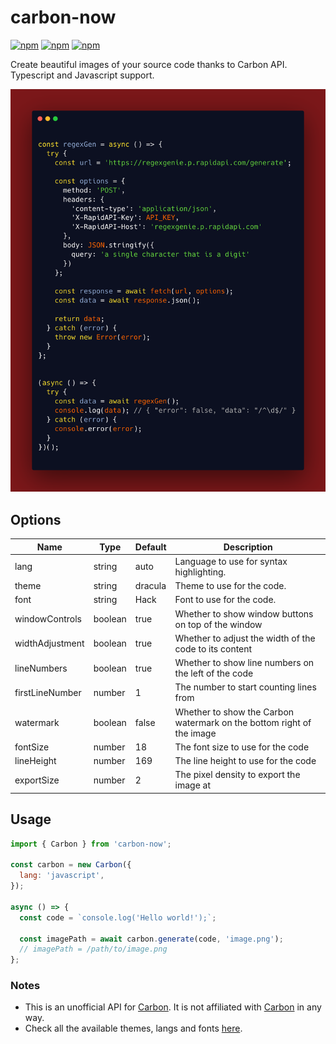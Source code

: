# carbon-now

[![npm](https://img.shields.io/npm/v/carbon-now.svg)](https://www.npmjs.com/package/carbon-now)
[![npm](https://img.shields.io/npm/dt/carbon-now.svg)](https://www.npmjs.com/package/carbon-now)
[![npm](https://img.shields.io/npm/l/carbon-now.svg)](https://www.npmjs.com/package/carbon-now)

Create beautiful images of your source code thanks to Carbon API. Typescript and Javascript support.

![result.png](result.png)

## Options

| Name            | Type    | Default | Description                                                           |
| --------------- | ------- | ------- | --------------------------------------------------------------------- |
| lang            | string  | auto    | Language to use for syntax highlighting.                              |
| theme           | string  | dracula | Theme to use for the code.                                            |
| font            | string  | Hack    | Font to use for the code.                                             |
| windowControls  | boolean | true    | Whether to show window buttons on top of the window                   |
| widthAdjustment | boolean | true    | Whether to adjust the width of the code to its content                |
| lineNumbers     | boolean | true    | Whether to show line numbers on the left of the code                  |
| firstLineNumber | number  | 1       | The number to start counting lines from                               |
| watermark       | boolean | false   | Whether to show the Carbon watermark on the bottom right of the image |
| fontSize        | number  | 18      | The font size to use for the code                                     |
| lineHeight      | number  | 169     | The line height to use for the code                                   |
| exportSize      | number  | 2       | The pixel density to export the image at                              |

## Usage

```js
import { Carbon } from 'carbon-now';

const carbon = new Carbon({
  lang: 'javascript',
});

async () => {
  const code = `console.log('Hello world!');`;

  const imagePath = await carbon.generate(code, 'image.png');
  // imagePath = /path/to/image.png
};
```

### Notes

- This is an unofficial API for [Carbon](https://carbon.now.sh/). It is not affiliated with [Carbon](https://carbon.now.sh/) in any way.
- Check all the available themes, langs and fonts [here](https://github.com/cedriking/carbon-api/blob/main/src/types.ts).
